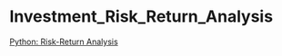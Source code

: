 # Investment_Risk_Return_Analysis

[Python: Risk-Return Analysis](https://colab.research.google.com/drive/1Pah5ofqlS-bt3jjoAZ-i6irLWu7y5npG/)

